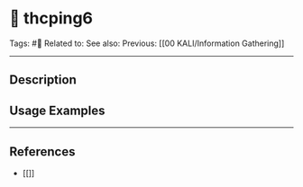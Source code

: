# 💢 thcping6
Tags: #💢
Related to: 
See also: 
Previous: [[00 KALI/Information Gathering]]

---
## Description


## Usage Examples


---
## References
- [[]]